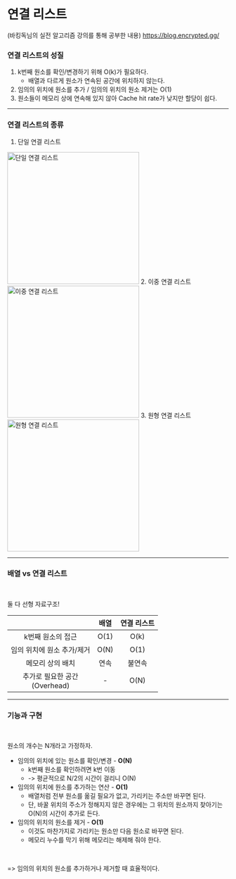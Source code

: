 # 연결 리스트

(바킹독님의 실전 알고리즘 강의를 통해 공부한 내용)
https://blog.encrypted.gg/

### 연결 리스트의 성질
1. k번째 원소를 확인/변경하기 위해 O(k)가 필요하다. 
    + 배열과 다르게 원소가 연속된 공간에 위치하지 않는다.
2. 임의의 위치에 원소를 추가 / 임의의 위치의 원소 제거는 O(1)
3. 원소들이 메모리 상에 연속해 있지 않아 Cache hit rate가 낮지만 할당이 쉽다.

----

### 연결 리스트의 종류
1. 단일 연결 리스트
<img width='300' alt="단일 연결 리스트" src="https://user-images.githubusercontent.com/75800620/112416860-d801a100-8d69-11eb-9feb-d682cba2313b.png">
2. 이중 연결 리스트
<img width='300' alt="이중 연결 리스트" src="https://user-images.githubusercontent.com/75800620/112416966-08e1d600-8d6a-11eb-9bc7-46f96743d7e1.png">
3. 원형 연결 리스트
<img width='300' alt="원형 연결 리스트" src="https://user-images.githubusercontent.com/75800620/112417031-22831d80-8d6a-11eb-8fdb-b039a3fed0e9.png">

----

### 배열 vs 연결 리스트

</br>

둘 다 선형 자료구조!

|     |배열|연결 리스트|
|:---:|:---:|:---:|
|k번째 원소의 접근|O(1)|O(k)|
|임의 위치에 원소 추가/제거|O(N)|O(1)|
|메모리 상의 배치|연속|불연속|
|추가로 필요한 공간</br>(Overhead)|-|O(N)|

----

### 기능과 구현

</br>

원소의 개수는 N개라고 가정하자.

* 임의의 위치에 있는 원소를 확인/변경 - **O(N)**
    + k번째 원소를 확인하려면 k번 이동
    + -> 평균적으로 N/2의 시간이 걸리니 O(N)
* 임의의 위치에 원소를 추가하는 연산 - **O(1)**
    + 배열처럼 전부 원소를 옮길 필요가 없고, 가리키는 주소만 바꾸면 된다.
    + 단, 바꿀 위치의 주소가 정해지지 않은 경우에는 그 위치의 원소까지 찾아기는 O(N)의 시간이 추가로 든다.
* 임의의 위치의 원소를 제거 - **O(1)**
    + 이것도 마찬가지로 가리키는 원소만 다음 원소로 바꾸면 된다.
    + 메모리 누수를 막기 위해 메모리는 해제해 줘야 한다.

</br>

=> 임의의 위치의 원소를 추가하거나 제거할 때 효율적이다.
    